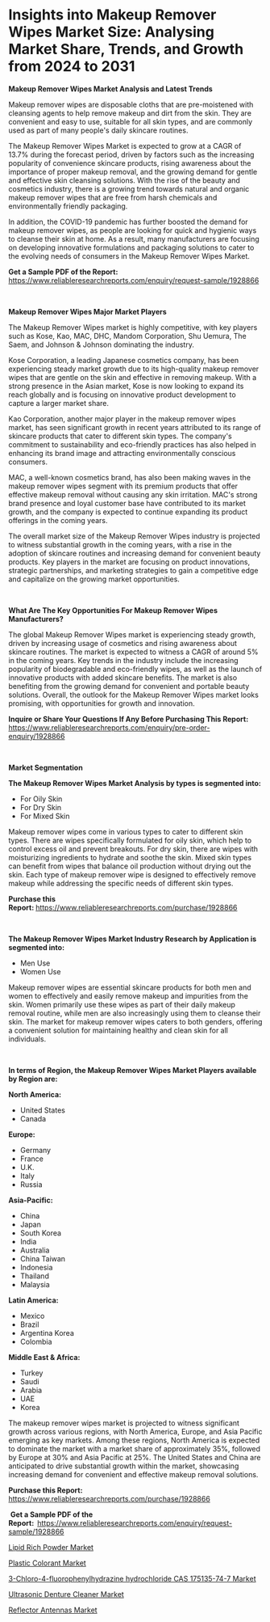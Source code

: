 <p><h1>Insights into Makeup Remover Wipes Market Size: Analysing Market Share, Trends, and Growth from 2024 to 2031</h1></p><p><strong>Makeup Remover Wipes Market Analysis and Latest Trends</strong></p>
<p><p>Makeup remover wipes are disposable cloths that are pre-moistened with cleansing agents to help remove makeup and dirt from the skin. They are convenient and easy to use, suitable for all skin types, and are commonly used as part of many people's daily skincare routines.</p><p>The Makeup Remover Wipes Market is expected to grow at a CAGR of 13.7% during the forecast period, driven by factors such as the increasing popularity of convenience skincare products, rising awareness about the importance of proper makeup removal, and the growing demand for gentle and effective skin cleansing solutions. With the rise of the beauty and cosmetics industry, there is a growing trend towards natural and organic makeup remover wipes that are free from harsh chemicals and environmentally friendly packaging.</p><p>In addition, the COVID-19 pandemic has further boosted the demand for makeup remover wipes, as people are looking for quick and hygienic ways to cleanse their skin at home. As a result, many manufacturers are focusing on developing innovative formulations and packaging solutions to cater to the evolving needs of consumers in the Makeup Remover Wipes Market.</p></p>
<p><strong>Get a Sample PDF of the Report:&nbsp;</strong> <a href="https://www.reliableresearchreports.com/enquiry/request-sample/1928866">https://www.reliableresearchreports.com/enquiry/request-sample/1928866</a></p>
<p>&nbsp;</p>
<p><strong>Makeup Remover Wipes Major Market Players</strong></p>
<p><p>The Makeup Remover Wipes market is highly competitive, with key players such as Kose, Kao, MAC, DHC, Mandom Corporation, Shu Uemura, The Saem, and Johnson & Johnson dominating the industry. </p><p>Kose Corporation, a leading Japanese cosmetics company, has been experiencing steady market growth due to its high-quality makeup remover wipes that are gentle on the skin and effective in removing makeup. With a strong presence in the Asian market, Kose is now looking to expand its reach globally and is focusing on innovative product development to capture a larger market share.</p><p>Kao Corporation, another major player in the makeup remover wipes market, has seen significant growth in recent years attributed to its range of skincare products that cater to different skin types. The company's commitment to sustainability and eco-friendly practices has also helped in enhancing its brand image and attracting environmentally conscious consumers.</p><p>MAC, a well-known cosmetics brand, has also been making waves in the makeup remover wipes segment with its premium products that offer effective makeup removal without causing any skin irritation. MAC's strong brand presence and loyal customer base have contributed to its market growth, and the company is expected to continue expanding its product offerings in the coming years.</p><p>The overall market size of the Makeup Remover Wipes industry is projected to witness substantial growth in the coming years, with a rise in the adoption of skincare routines and increasing demand for convenient beauty products. Key players in the market are focusing on product innovations, strategic partnerships, and marketing strategies to gain a competitive edge and capitalize on the growing market opportunities.</p></p>
<p>&nbsp;</p>
<p><strong>What Are The Key Opportunities For Makeup Remover Wipes Manufacturers?</strong></p>
<p><p>The global Makeup Remover Wipes market is experiencing steady growth, driven by increasing usage of cosmetics and rising awareness about skincare routines. The market is expected to witness a CAGR of around 5% in the coming years. Key trends in the industry include the increasing popularity of biodegradable and eco-friendly wipes, as well as the launch of innovative products with added skincare benefits. The market is also benefiting from the growing demand for convenient and portable beauty solutions. Overall, the outlook for the Makeup Remover Wipes market looks promising, with opportunities for growth and innovation.</p></p>
<p><strong>Inquire or Share Your Questions If Any Before Purchasing This Report:</strong> <a href="https://www.reliableresearchreports.com/enquiry/pre-order-enquiry/1928866">https://www.reliableresearchreports.com/enquiry/pre-order-enquiry/1928866</a></p>
<p>&nbsp;</p>
<p><strong>Market Segmentation</strong></p>
<p><strong>The Makeup Remover Wipes Market Analysis by types is segmented into:</strong></p>
<p><ul><li>For Oily Skin</li><li>For Dry Skin</li><li>For Mixed Skin</li></ul></p>
<p><p>Makeup remover wipes come in various types to cater to different skin types. There are wipes specifically formulated for oily skin, which help to control excess oil and prevent breakouts. For dry skin, there are wipes with moisturizing ingredients to hydrate and soothe the skin. Mixed skin types can benefit from wipes that balance oil production without drying out the skin. Each type of makeup remover wipe is designed to effectively remove makeup while addressing the specific needs of different skin types.</p></p>
<p><strong>Purchase this Report:&nbsp;</strong><a href="https://www.reliableresearchreports.com/purchase/1928866">https://www.reliableresearchreports.com/purchase/1928866</a></p>
<p>&nbsp;</p>
<p><strong>The Makeup Remover Wipes Market Industry Research by Application is segmented into:</strong></p>
<p><ul><li>Men Use</li><li>Women Use</li></ul></p>
<p><p>Makeup remover wipes are essential skincare products for both men and women to effectively and easily remove makeup and impurities from the skin. Women primarily use these wipes as part of their daily makeup removal routine, while men are also increasingly using them to cleanse their skin. The market for makeup remover wipes caters to both genders, offering a convenient solution for maintaining healthy and clean skin for all individuals.</p></p>
<p>&nbsp;</p>
<p><strong>In terms of Region, the Makeup Remover Wipes Market Players available by Region are:</strong></p>
<p>
    <p> <strong> North America: </strong>
        <ul>
            <li>United States</li>
            <li>Canada</li>
        </ul>
        </p> 
    <p> <strong> Europe: </strong>
        <ul>
            <li>Germany</li>
            <li>France</li>
            <li>U.K.</li>
            <li>Italy</li>
            <li>Russia</li>
        </ul>
        </p> 
    <p> <strong> Asia-Pacific: </strong>
        <ul>
            <li>China</li>
            <li>Japan</li>
            <li>South Korea</li>
            <li>India</li>
            <li>Australia</li>
            <li>China Taiwan</li>
            <li>Indonesia</li>
            <li>Thailand</li>
            <li>Malaysia</li>
        </ul>
        </p> 
    <p> <strong> Latin America: </strong>
        <ul>
            <li>Mexico</li>
            <li>Brazil</li>
            <li>Argentina Korea</li>
            <li>Colombia</li>
        </ul>
        </p> 
    <p> <strong> Middle East & Africa: </strong>
        <ul>
            <li>Turkey</li>
            <li>Saudi</li>
            <li>Arabia</li>
            <li>UAE</li>
            <li>Korea</li>
        </ul>
    </p>
    </p>
<p><p>The makeup remover wipes market is projected to witness significant growth across various regions, with North America, Europe, and Asia Pacific emerging as key markets. Among these regions, North America is expected to dominate the market with a market share of approximately 35%, followed by Europe at 30% and Asia Pacific at 25%. The United States and China are anticipated to drive substantial growth within the market, showcasing increasing demand for convenient and effective makeup removal solutions.</p></p>
<p><strong>Purchase this Report: </strong><a href="https://www.reliableresearchreports.com/purchase/1928866">https://www.reliableresearchreports.com/purchase/1928866</a></p>
<p>&nbsp;<strong>Get a Sample PDF of the Report:&nbsp;&nbsp;</strong><a href="https://www.reliableresearchreports.com/enquiry/request-sample/1928866">https://www.reliableresearchreports.com/enquiry/request-sample/1928866</a></p>
<p><strong></strong></p>
<p><p><a href="https://five-trouble-98a.notion.site/Lipid-Rich-Powder-Market-Challenges-Opportunities-and-Growth-Drivers-and-Major-Market-Players-for-22b35c9bdaba47a9afd7c91b3dc8854b">Lipid Rich Powder Market</a></p><p><a href="https://view.publitas.com/reportprime-1/plastic-colorant-market-size-evaluating-its-market-trends-growth-and-projections-2024-2031/">Plastic Colorant Market</a></p><p><a href="https://nifty-kite-d51.notion.site/3-Chloro-4-fluorophenylhydrazine-hydrochloride-CAS-175135-74-7-Market-Size-Global-Industry-Overview-9886a8cf966b4fec8b8867299ee94f73">3-Chloro-4-fluorophenylhydrazine hydrochloride CAS 175135-74-7 Market</a></p><p><a href="https://ivy-potential-64b.notion.site/Ultrasonic-Denture-Cleaner-Market-Challenges-Opportunities-and-Growth-Drivers-and-Major-Market-Pl-102798d7d48747168062b6015aa7e8ee">Ultrasonic Denture Cleaner Market</a></p><p><a href="https://view.publitas.com/reportprime-1/reflector-antennas-market-research-report-forecasted-for-period-from-2024-2031-by-market-type-market-application-and-region/">Reflector Antennas Market</a></p></p>